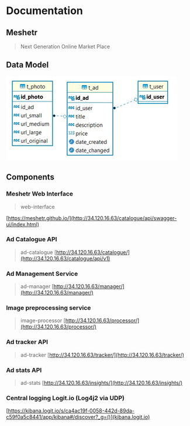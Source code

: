 # Documentation
 
## Meshetr

> Next Generation Online Market Place

## Data Model

![Data Model](pics/data-model_v01.jpg)

## Components

### Meshetr Web Interface
> web-interface

[https://meshetr.github.io/](http://34.120.16.63/catalogue/api/swagger-ui/index.html)

### Ad Catalogue API
> ad-catalogue
[http://34.120.16.63/catalogue/](http://34.120.16.63/catalogue/api/v1)

### Ad Management Service
> ad-manager
[http://34.120.16.63/manager/](http://34.120.16.63/manager/)

### Image preprocessing service
> image-processor
[http://34.120.16.63/processor/](http://34.120.16.63/processor/)

### Ad tracker API
> ad-tracker
[http://34.120.16.63/tracker/](http://34.120.16.63/tracker/)

### Ad stats API
> ad-stats
[http://34.120.16.63/insights/](http://34.120.16.63/insights/)

### Central logging Logit.io (Log4j2 via UDP)
[https://kibana.logit.io/s/ca4ac19f-0058-442d-89da-c59f0a5c8441/app/kibana#/discover?_g=()](kibana.logit.io)
